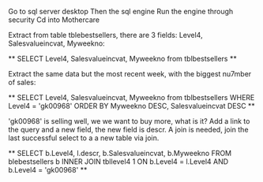 Go to sql server desktop
Then the sql engine
Run the engine through security
Cd into Mothercare

Extract from table tblebestsellers, there are 3 fields: Level4, Salesvalueincvat, Myweekno:

**
    SELECT Level4, Salesvalueincvat, Myweekno from tblbestsellers
**

Extract the same data but the most recent week, with the biggest nu7mber of sales:

**
    SELECT Level4, Salesvalueincvat, Myweekno from tblbestsellers
    WHERE Level4 = 'gk00968'
    ORDER BY Myweekno DESC, Salesvalueincvat DESC
**

'gk00968' is selling well, we we want to buy more, what is it?
Add a link to the query and a new field, the new field is descr.
A join is needed, join the last successful select to a a new table via join.

** 
    SELECT
        b.Level4,
        l.descr,
        b.Salesvalueincvat,
        b.Myweekno
    FROM
        blebestsellers b
    INNER JOIN
        tbllevel4 1 ON b.Level4 = l.Level4 AND b.Level4 = 'gk00968'
**